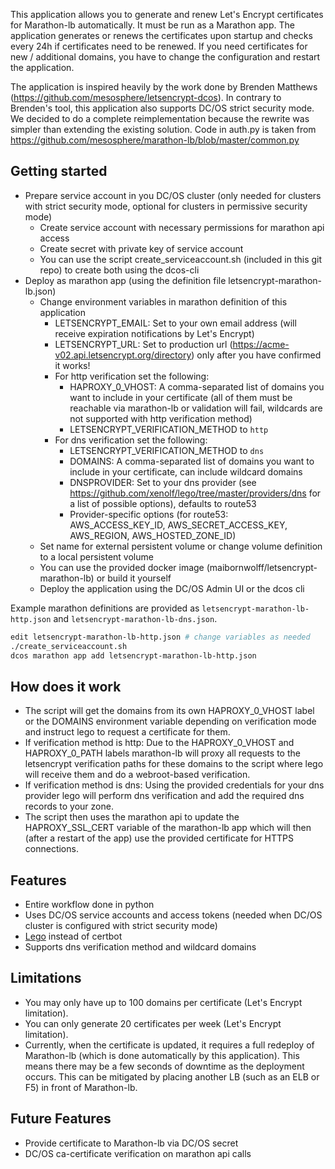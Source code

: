 This application allows you to generate and renew Let's Encrypt certificates for Marathon-lb automatically. It must be run as a Marathon app. The application generates or renews the certificates upon startup and checks every 24h if certificates need to be renewed. If you need certificates for new / additional domains, you have to change the configuration and restart the application.

The application is inspired heavily by the work done by Brenden Matthews (https://github.com/mesosphere/letsencrypt-dcos). In contrary to Brenden's tool, this application also supports DC/OS strict security mode. We decided to do a complete reimplementation because the rewrite was simpler than extending the existing solution. Code in auth.py is taken from https://github.com/mesosphere/marathon-lb/blob/master/common.py



## Getting started
* Prepare service account in you DC/OS cluster (only needed for clusters with strict security mode, optional for clusters in permissive security mode)
  * Create service account with necessary permissions for marathon api access
  * Create secret with private key of service account
  * You can use the script create_serviceaccount.sh (included in this git repo) to create both using the dcos-cli
* Deploy as marathon app (using the definition file letsencrypt-marathon-lb.json)
  * Change environment variables in marathon definition of this application
    * LETSENCRYPT_EMAIL: Set to your own email address (will receive expiration notifications by Let's Encrypt)
    * LETSENCRYPT_URL: Set to production url (https://acme-v02.api.letsencrypt.org/directory) only after you have confirmed it works!
    * For http verification set the following:
      * HAPROXY_0_VHOST: A comma-separated list of domains you want to include in your certificate (all of them must be reachable via marathon-lb or validation will fail, wildcards are not supported with http verification method)
      * LETSENCRYPT_VERIFICATION_METHOD to `http`
    * For dns verification set the following:
      * LETSENCRYPT_VERIFICATION_METHOD to `dns`
      * DOMAINS: A comma-separated list of domains you want to include in your certificate, can include wildcard domains
      * DNSPROVIDER: Set to your dns provider (see https://github.com/xenolf/lego/tree/master/providers/dns for a list of possible options), defaults to route53
      * Provider-specific options (for route53: AWS_ACCESS_KEY_ID, AWS_SECRET_ACCESS_KEY, AWS_REGION, AWS_HOSTED_ZONE_ID)
  * Set name for external persistent volume or change volume definition to a local persistent volume
  * You can use the provided docker image (maibornwolff/letsencrypt-marathon-lb) or build it yourself
  * Deploy the application using the DC/OS Admin UI or the dcos cli

Example marathon definitions are provided as `letsencrypt-marathon-lb-http.json` and `letsencrypt-marathon-lb-dns.json`.

```bash
edit letsencrypt-marathon-lb-http.json # change variables as needed
./create_serviceaccount.sh
dcos marathon app add letsencrypt-marathon-lb-http.json
```


## How does it work
* The script will get the domains from its own HAPROXY_0_VHOST label or the DOMAINS environment variable depending on verification mode and instruct lego to request a certificate for them.
* If verification method is http: Due to the HAPROXY_0_VHOST and HAPROXY_0_PATH labels marathon-lb will proxy all requests to the letsencrypt verification paths for these domains to the script where lego will receive them and do a webroot-based verification.
* If verification method is dns: Using the provided credentials for your dns provider lego will perform dns verification and add the required dns records to your zone.
* The script then uses the marathon api to update the HAPROXY_SSL_CERT variable of the marathon-lb app which will then (after a restart of the app) use the provided certificate for HTTPS connections.


## Features
* Entire workflow done in python
* Uses DC/OS service accounts and access tokens (needed when DC/OS cluster is configured with strict security mode)
* [Lego](https://github.com/xenolf/lego) instead of certbot
* Supports dns verification method and wildcard domains


## Limitations
* You may only have up to 100 domains per certificate (Let's Encrypt limitation).
* You can only generate 20 certificates per week (Let's Encrypt limitation).
* Currently, when the certificate is updated, it requires a full redeploy of Marathon-lb (which is done automatically by this application). This means there may be a few seconds of downtime as the deployment occurs. This can be mitigated by placing another LB (such as an ELB or F5) in front of Marathon-lb.


## Future Features
* Provide certificate to Marathon-lb via DC/OS secret
* DC/OS ca-certificate verification on marathon api calls
